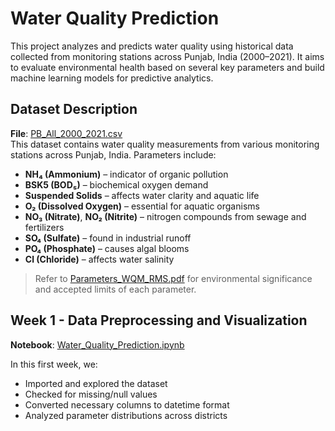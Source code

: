 # Water Quality Prediction

This project analyzes and predicts water quality using historical data collected from monitoring stations across Punjab, India (2000–2021). It aims to evaluate environmental health based on several key parameters and build machine learning models for predictive analytics.

## Dataset Description

**File**: [PB_All_2000_2021.csv](https://github.com/Lightning-President-9/Water-Quality-Prediction/blob/main/PB_All_2000_2021.csv)  
This dataset contains water quality measurements from various monitoring stations across Punjab, India. Parameters include:

- **NH₄ (Ammonium)** – indicator of organic pollution
- **BSK5 (BOD₅)** – biochemical oxygen demand
- **Suspended Solids** – affects water clarity and aquatic life
- **O₂ (Dissolved Oxygen)** – essential for aquatic organisms
- **NO₃ (Nitrate)**, **NO₂ (Nitrite)** – nitrogen compounds from sewage and fertilizers
- **SO₄ (Sulfate)** – found in industrial runoff
- **PO₄ (Phosphate)** – causes algal blooms
- **Cl (Chloride)** – affects water salinity

> Refer to [Parameters_WQM_RMS.pdf](https://github.com/Lightning-President-9/Water-Quality-Prediction/blob/main/Parameters_WQM_RMS.pdf) for environmental significance and accepted limits of each parameter.

## Week 1 - Data Preprocessing and Visualization

**Notebook**: [Water_Quality_Prediction.ipynb]([Water_Quality_Prediction.ipynb](https://github.com/Lightning-President-9/Water-Quality-Prediction/blob/main/Week_1/Water_Quality_Prediction.ipynb))

In this first week, we:
- Imported and explored the dataset
- Checked for missing/null values
- Converted necessary columns to datetime format
- Analyzed parameter distributions across districts
